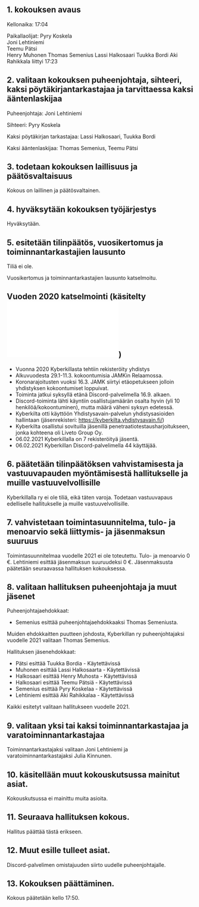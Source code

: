## 1. kokouksen avaus

Kellonaika: 17:04

Paikallaolijat: Pyry Koskela  
                Joni Lehtiniemi  
                Teemu Pätsi     
                Henry Muhonen 
                Thomas Semenius 
                Lassi Halkosaari 
                Tuukka Bordi 
                Aki Rahikkala liittyi 17:23
                
## 2. valitaan kokouksen puheenjohtaja, sihteeri, kaksi pöytäkirjantarkastajaa ja tarvittaessa kaksi ääntenlaskijaa

Puheenjohtaja: Joni Lehtiniemi 

Sihteeri: Pyry Koskela 

Kaksi pöytäkirjan tarkastajaa: Lassi Halkosaari, Tuukka Bordi   

Kaksi ääntenlaskijaa: Thomas Semenius, Teemu Pätsi  

## 3. todetaan kokouksen laillisuus ja päätösvaltaisuus

Kokous on laillinen ja päätösvaltainen.

## 4. hyväksytään kokouksen työjärjestys

Hyväksytään.

## 5. esitetään tilinpäätös, vuosikertomus ja toiminnantarkastajien lausunto

Tiliä ei ole.

Vuosikertomus ja toiminnantarkastajien lausunto katselmoitu.

## Vuoden 2020 katselmointi (käsitelty ![06.02.2021 kokouksessa](Kokouset/20210206/Hallituksenkokous.md))

- Vuonna 2020 Kyberkillasta tehtiin rekisteröity yhdistys
- Alkuvuodesta 29.1-11.3. kokoontumisia JAMKin Relaamossa.
- Koronarajoitusten vuoksi 16.3. JAMK siirtyi etäopetukseen jolloin yhdistyksen kokoontumiset loppuivat.
- Toiminta jatkui syksyllä etänä Discord-palvelimella 16.9. alkaen.
- Discord-toiminta lähti käyntiin osallistujamäärän osalta hyvin (yli 10 henkilöä/kokoontuminen), mutta määrä väheni syksyn edetessä.
- Kyberkilta otti käyttöön Yhdistysavain-palvelun yhdistysasioiden hallintaan (jäsenrekisteri: https://kyberkilta.yhdistysavain.fi/)
- Kyberkilta osallistui sovituilla jäsenillä penetraatiotestausharjoitukseen, jonka kohteena oli Liveto Group Oy.
- 06.02.2021 Kyberkillalla on 7 rekisteröityä jäsentä.
- 06.02.2021 Kyberkillan Discord-palvelimella 44 käyttäjää.


## 6. päätetään tilinpäätöksen vahvistamisesta ja vastuuvapauden myöntämisestä hallitukselle ja muille vastuuvelvollisille

Kyberkillalla ry ei ole tiliä, eikä täten varoja. Todetaan vastuuvapaus edelliselle hallitukselle ja muille vastuuvelvollisille.  

## 7. vahvistetaan toimintasuunnitelma, tulo- ja menoarvio sekä liittymis- ja jäsenmaksun suuruus

Toimintasuunnitelmaa vuodelle 2021 ei ole toteutettu.
Tulo- ja menoarvio 0 €. 
Lehtiniemi esittää jäsenmaksun suuruudeksi 0 €. Jäsenmaksusta päätetään seuraavassa hallituksen kokouksessa.

## 8. valitaan hallituksen puheenjohtaja ja muut jäsenet

Puheenjohtajaehdokkaat:  
* Semenius esittää puheenjohtajaehdokkaaksi Thomas Semeniusta.  

Muiden ehdokkaitten puutteen johdosta, Kyberkillan ry puheenjohtajaksi vuodelle 2021 valitaan Thomas Semenius.

Hallituksen jäsenehdokkaat:
* Pätsi esittää Tuukka Bordia - Käytettävissä
* Muhonen esittää Lassi Halkosaarta - Käytettävissä
* Halkosaari esittää Henry Muhosta - Käytettävissä
* Halkosaari esittää Teemu Pätsiä - Käytettävissä
* Semenius esittää Pyry Koskelaa - Käytettävissä
* Lehtiniemi esittää Aki Rahikkalaa - Käytettävissä  

Kaikki esitetyt valitaan hallitukseen vuodelle 2021.  

## 9. valitaan yksi tai kaksi toiminnantarkastajaa ja varatoiminnantarkastajaa

Toiminnantarkastajaksi valitaan Joni Lehtiniemi ja varatoiminnantarkastajaksi Julia Kinnunen.  


## 10. käsitellään muut kokouskutsussa mainitut asiat.

Kokouskutsussa ei mainittu muita asioita.


## 11. Seuraava hallituksen kokous.

Hallitus päättää tästä erikseen.

## 12. Muut esille tulleet asiat.

Discord-palvelimen omistajuuden siirto uudelle puheenjohtajalle.

## 13. Kokouksen päättäminen.

Kokous päätetään kello 17:50.  
